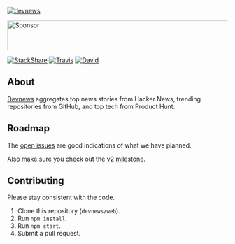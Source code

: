 [![devnews](https://devne.ws/logo.svg)](https://devne.ws/)

<a target='_blank' rel='nofollow' href='https://app.codesponsor.io/link/wQPFrJcpEE8Ur3UBbfFJbqza/devnews/web'>
  <img alt='Sponsor' width='888' height='68' src='https://app.codesponsor.io/embed/wQPFrJcpEE8Ur3UBbfFJbqza/devnews/web.svg' />
</a>

[![StackShare](http://img.shields.io/badge/tech-stack-0690fa.svg?style=flat)](http://stackshare.io/sunnysingh/devnews)
[![Travis](https://img.shields.io/travis/devnews/web.svg?maxAge=2592000)](https://travis-ci.org/devnews/web)
[![David](https://img.shields.io/david/devnews/web.svg?maxAge=2592000)](https://david-dm.org/devnews/web)

## About

[Devnews](https://devne.ws/) aggregates top news stories from Hacker News, trending repositories from GitHub, and top tech from Product Hunt.

## Roadmap

The [open issues](https://github.com/devnews/web/issues) are good indications of what we have planned.

Also make sure you check out the [v2 milestone](https://github.com/devnews/web/milestone/1).

## Contributing

Please stay consistent with the code.

1. Clone this repository (`devnews/web`).
2. Run `npm install`.
3. Run `npm start`.
4. Submit a pull request.
